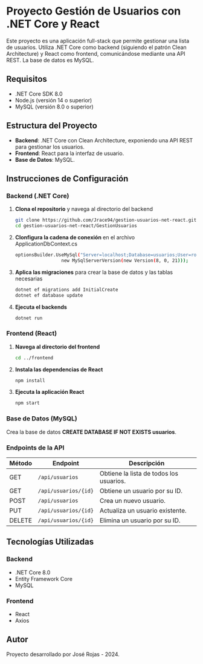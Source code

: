 # Proyecto Gestión de Usuarios con .NET Core y React

Este proyecto es una aplicación full-stack que permite gestionar una lista de usuarios. Utiliza .NET Core como backend (siguiendo el patrón Clean Architecture) y React como frontend, comunicándose mediante una API REST. La base de datos es MySQL.

## Requisitos

- .NET Core SDK 8.0
- Node.js (versión 14 o superior)
- MySQL (versión 8.0 o superior)

## Estructura del Proyecto

- **Backend**: .NET Core con Clean Architecture, exponiendo una API REST para gestionar los usuarios.
- **Frontend**: React para la interfaz de usuario.
- **Base de Datos**: MySQL.

## Instrucciones de Configuración

### Backend (.NET Core)

1. **Clona el repositorio** y navega al directorio del backend

   ```bash
   git clone https://github.com/Jrace94/gestion-usuarios-net-react.git
   cd gestion-usuarios-net-react/GestionUsuarios

2. **Clonfigura la cadena de conexión** en el archivo ApplicationDbContext.cs

   ```bash
   optionsBuilder.UseMySql("Server=localhost;Database=usuarios;User=root;Password=jose0123;",
                    new MySqlServerVersion(new Version(8, 0, 21)));
   
3. **Aplica las migraciones** para crear la base de datos y las tablas necesarias

   ```bash
   dotnet ef migrations add InitialCreate
   dotnet ef database update

4. **Ejecuta el backends**

   ```bash
   dotnet run

### Frontend (React)

1. **Navega al directorio del frontend**

   ```bash
   cd ../frontend

2. **Instala las dependencias de React**

   ```bash
   npm install
   
3. **Ejecuta la aplicación React**

   ```bash
   npm start

### Base de Datos (MySQL)

Crea la base de datos **CREATE DATABASE IF NOT EXISTS usuarios**.

### Endpoints de la API

| Método | Endpoint              | Descripción                       |
|--------|-----------------------|-----------------------------------|
| GET    | `/api/usuarios`        | Obtiene la lista de todos los usuarios. |
| GET    | `/api/usuarios/{id}`   | Obtiene un usuario por su ID.     |
| POST   | `/api/usuarios`        | Crea un nuevo usuario.            |
| PUT    | `/api/usuarios/{id}`   | Actualiza un usuario existente.   |
| DELETE | `/api/usuarios/{id}`   | Elimina un usuario por su ID.     |

## Tecnologías Utilizadas

### Backend

- .NET Core 8.0
- Entity Framework Core
- MySQL

### Frontend

- React
- Axios

## Autor
Proyecto desarrollado por José Rojas - 2024.